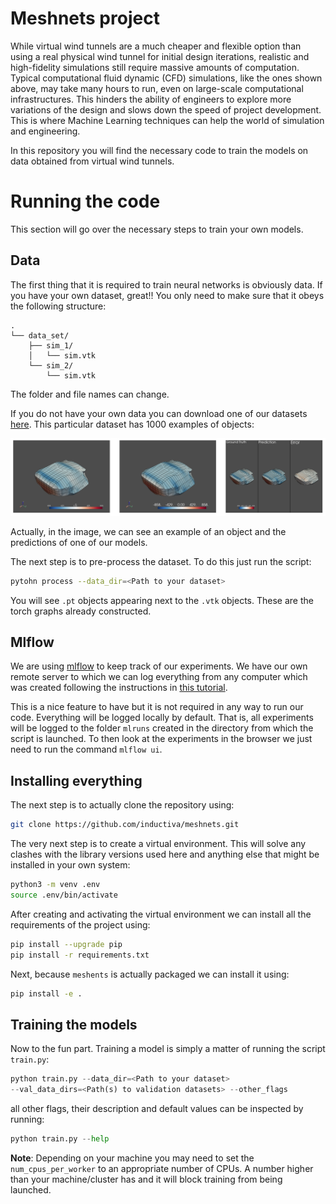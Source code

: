 # Meshnets project

While virtual wind tunnels are a much cheaper and flexible option than
using a real physical wind tunnel for initial design iterations,
realistic and high-fidelity simulations still require massive amounts
of computation. Typical computational fluid dynamic (CFD) simulations,
like the ones shown above, may take many hours to run, even on
large-scale computational infrastructures. This hinders the ability of
engineers to explore more variations of the design and slows down the
speed of project development. This is where Machine Learning
techniques can help the world of simulation and engineering.

In this repository you will find the necessary code to train the
models on data obtained from virtual wind tunnels.

# Running the code

This section will go over the necessary steps to train your own
models.

## Data

The first thing that it is required to train neural networks is
obviously data. If you have your own dataset, great!! You only need to
make sure that it obeys the following structure:

```
.
└── data_set/
    ├── sim_1/
    │   └── sim.vtk
    └── sim_2/
        └── sim.vtk
```

The folder and file names can change.

If you do not have your own data you can download one of our datasets
[here](https://drive.google.com/u/0/uc?id=1T5wXz-igXjrztLt6xgb4CZx4tGwXK8DX&export=download). This
particular dataset has 1000 examples of objects:

![alt_image](readme_images/dataset_example.png)

Actually, in the image, we can see an example of an object and the
predictions of one of our models.


The next step is to pre-process the dataset. To do this just run the
script:

```bash
pytohn process --data_dir=<Path to your dataset>
```

You will see `.pt` objects appearing next to the `.vtk` objects. These
are the torch graphs already constructed.

## Mlflow

We are using
[mlflow](https://mlflow.org/docs/latest/python_api/mlflow.html) to
keep track of our experiments. We have our own remote server to which
we can log everything from any computer which was created following
the instructions in [this
tutorial](https://towardsdatascience.com/managing-your-machine-learning-experiments-with-mlflow-1cd6ee21996e).

This is a nice feature to have but it is not required in any way to
run our code. Everything will be logged locally by default. That is,
all experiments will be logged to the folder `mlruns` created in the
directory from which the script is launched. To then look at the
experiments in the browser we just need to run the command `mlflow
ui`.

## Installing everything

The next step is to actually clone the repository using:

```bash
git clone https://github.com/inductiva/meshnets.git
```

The very next step is to create a virtual environment. This will solve
any clashes with the library versions used here and anything else that
might be installed in your own system:

```bash
python3 -m venv .env
source .env/bin/activate
```

After creating and activating the virtual environment we can install
all the requirements of the project using:

```bash
pip install --upgrade pip
pip install -r requirements.txt
```

Next, because `meshents` is actually packaged we can install it using:

```bash
pip install -e .
```

## Training the models

Now to the fun part. Training a model is simply a matter of running
the script `train.py`:

```python
python train.py --data_dir=<Path to your dataset>
--val_data_dirs=<Path(s) to validation datasets> --other_flags
```

all other flags, their description and default values can be inspected
by running:

```python
python train.py --help
```

**Note**: Depending on your machine you may need to set the `num_cpus_per_worker` to an appropriate number of CPUs. A number higher than your machine/cluster has and it will block training from being launched.


